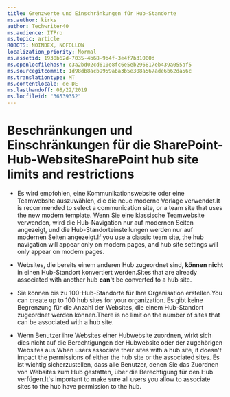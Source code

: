 ```yaml
---
title: Grenzwerte und Einschränkungen für Hub-Standorte
ms.author: kirks
author: Techwriter40
ms.audience: ITPro
ms.topic: article
ROBOTS: NOINDEX, NOFOLLOW
localization_priority: Normal
ms.assetid: 1930b62d-7035-4b68-9b4f-3e4f7b31000d
ms.openlocfilehash: c3a2bd02cd610e8fc6e5eb296817eb439a055af5
ms.sourcegitcommit: 1d98db8acb9959aba3b5e308a567ade6b62da56c
ms.translationtype: MT
ms.contentlocale: de-DE
ms.lasthandoff: 08/22/2019
ms.locfileid: "36539352"
---
```

# <a name="sharepoint-hub-site-limits-and-restrictions"></a><span data-ttu-id="139e3-102">Beschränkungen und Einschränkungen für die SharePoint-Hub-Website</span><span class="sxs-lookup"><span data-stu-id="139e3-102">SharePoint hub site limits and restrictions</span></span>

- <span data-ttu-id="139e3-103">Es wird empfohlen, eine Kommunikationswebsite oder eine Teamwebsite auszuwählen, die die neue moderne Vorlage verwendet.</span><span class="sxs-lookup"><span data-stu-id="139e3-103">It is recommended to select a communication site, or a team site that uses the new modern template.</span></span> <span data-ttu-id="139e3-104">Wenn Sie eine klassische Teamwebsite verwenden, wird die Hub-Navigation nur auf modernen Seiten angezeigt, und die Hub-Standorteinstellungen werden nur auf modernen Seiten angezeigt.</span><span class="sxs-lookup"><span data-stu-id="139e3-104">If you use a classic team site, the hub navigation will appear only on modern pages, and hub site settings will only appear on modern pages.</span></span>

- <span data-ttu-id="139e3-105">Websites, die bereits einem anderen Hub zugeordnet sind, **können nicht** in einen Hub-Standort konvertiert werden.</span><span class="sxs-lookup"><span data-stu-id="139e3-105">Sites that are already associated with another hub **can't** be converted to a hub site.</span></span> 

- <span data-ttu-id="139e3-106">Sie können bis zu 100-Hub-Standorte für Ihre Organisation erstellen.</span><span class="sxs-lookup"><span data-stu-id="139e3-106">You can create up to 100 hub sites for your organization.</span></span> <span data-ttu-id="139e3-107">Es gibt keine Begrenzung für die Anzahl der Websites, die einem Hub-Standort zugeordnet werden können.</span><span class="sxs-lookup"><span data-stu-id="139e3-107">There is no limit on the number of sites that can be associated with a hub site.</span></span>

- <span data-ttu-id="139e3-108">Wenn Benutzer ihre Websites einer Hubwebsite zuordnen, wirkt sich dies nicht auf die Berechtigungen der Hubwebsite oder der zugehörigen Websites aus.</span><span class="sxs-lookup"><span data-stu-id="139e3-108">When users associate their sites with a hub site, it doesn't impact the permissions of either the hub site or the associated sites.</span></span> <span data-ttu-id="139e3-109">Es ist wichtig sicherzustellen, dass alle Benutzer, denen Sie das Zuordnen von Websites zum Hub gestatten, über die Berechtigung für den Hub verfügen.</span><span class="sxs-lookup"><span data-stu-id="139e3-109">It's important to make sure all users you allow to associate sites to the hub have permission to the hub.</span></span>



